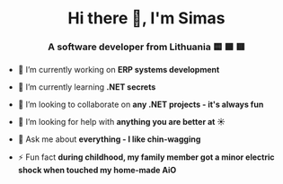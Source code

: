 <h1 align="center">Hi there 👋, I'm Simas</h1>
<h3 align="center">A software developer from Lithuania 🟨 🟩 🟥</h3>


- 🔭 I’m currently working on **ERP systems development**

- 🌱 I’m currently learning **.NET secrets**

- 👯 I’m looking to collaborate on **any .NET projects - it's always fun**

- 🤝 I’m looking for help with **anything you are better at ☀️**

- 💬 Ask me about **everything - I like chin-wagging**

- ⚡ Fun fact **during childhood, my family member got a minor electric shock when touched my home-made AiO**
